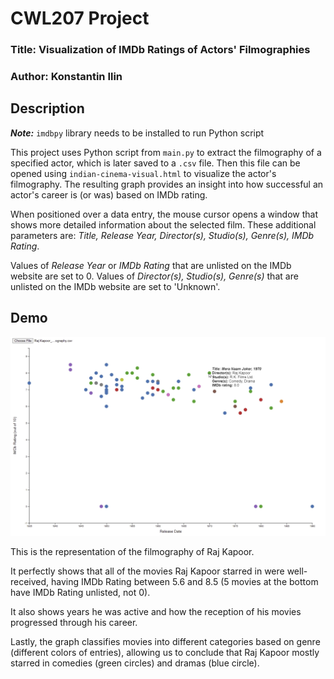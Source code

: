 # CWL207 Project
### Title: Visualization of IMDb Ratings of Actors' Filmographies

### Author: Konstantin Ilin

## Description
_**Note:**_ ``imdbpy`` library needs to be installed to run Python script

This project uses Python script from ``main.py`` to extract the filmography of a specified actor, which is later saved to a ``.csv`` file. Then this file can be opened using ``indian-cinema-visual.html`` to visualize the actor's filmography. The resulting graph provides an insight into how successful an actor's career is (or was) based on IMDb rating.

When positioned over a data entry, the mouse cursor opens a window that shows more detailed information about the selected film. These additional parameters are: _Title, Release Year, Director(s), Studio(s), Genre(s), IMDb Rating_. 

Values of _Release Year_ or _IMDb Rating_ that are unlisted on the IMDb website are set to 0. Values of _Director(s), Studio(s), Genre(s)_ that are unlisted on the IMDb website are set to 'Unknown'.

## Demo

![](images/proj.png)

This is the representation of the filmography of Raj Kapoor. 

It perfectly shows that all of the movies Raj Kapoor starred in were well-received, having IMDb Rating between 5.6 and 8.5 (5 movies at the bottom have IMDb Rating unlisted, not 0). 

It also shows years he was active and how the reception of his movies progressed through his career. 

Lastly, the graph classifies movies into different categories based on genre (different colors of entries), allowing us to conclude that Raj Kapoor mostly starred in comedies (green circles) and dramas (blue circle).

